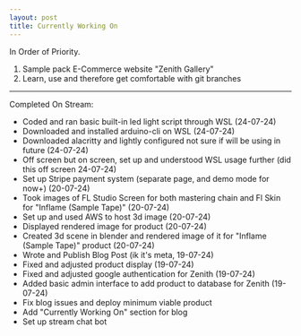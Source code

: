 ```yaml
---
layout: post
title: Currently Working On
---
```


In Order of Priority.

1. Sample pack E-Commerce website "Zenith Gallery"
2. Learn, use and therefore get comfortable with git branches



---

Completed On Stream:

- Coded and ran basic built-in led light script through WSL (24-07-24)
- Downloaded and installed arduino-cli on WSL (24-07-24)
- Downloaded alacritty and lightly configured not sure if will be using in future (24-07-24)
- Off screen but on screen, set up and understood WSL usage further (did this off screen 24-07-24)
- Set up Stripe payment system (separate page, and demo mode for now+) (20-07-24)
- Took images of FL Studio Screen for both mastering chain and Fl Skin for "Inflame (Sample Tape)" (20-07-24)
- Set up and used AWS to host 3d image (20-07-24)
- Displayed rendered image for product (20-07-24)
- Created 3d scene in blender and rendered image of it for "Inflame (Sample Tape)" product (20-07-24)
- Wrote and Publish Blog Post (ik it's meta, 19-07-24)
- Fixed and adjusted product display (19-07-24)
- Fixed and adjusted google authentication for Zenith (19-07-24)
- Added basic admin interface to add product to database for Zenith (19-07-24)
- Fix blog issues and deploy minimum viable product
- Add "Currently Working On" section for blog
- Set up stream chat bot
